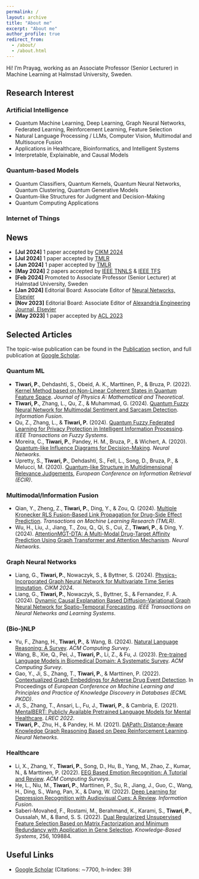 ```yaml
---
permalink: /
layout: archive
title: "About me"
excerpt: "About me"
author_profile: true
redirect_from: 
  - /about/
  - /about.html
---
```




Hi! I’m Prayag, working as an Associate Professor (Senior Lecturer) in Machine Learning at Halmstad University, Sweden.

## Research Interest

### Artificial Intelligence
- Quantum Machine Learning, Deep Learning, Graph Neural Networks, Federated Learning, Reinforcement Learning, Feature Selection
- Natural Language Processing / LLMs, Computer Vision, Multimodal and Multisource Fusion
- Applications in Healthcare, Bioinformatics, and Intelligent Systems
- Interpretable, Explainable, and Causal Models

### Quantum-based Models
- Quantum Classifiers, Quantum Kernels, Quantum Neural Networks, Quantum Clustering, Quantum Generative Models
- Quantum-like Structures for Judgment and Decision-Making
- Quantum Computing Applications

### Internet of Things

## News
- **[Jul 2024]** 1 paper accepted by [CIKM 2024](https://arxiv.org/abs/2405.10995)
- **[Jul 2024]** 1 paper accepted by [TMLR](https://openreview.net/forum?id=LNvbgBFPMt)
- **[Jun 2024]** 1 paper accepted by [TMLR](https://openreview.net/forum?id=LCPzaR9mML)
- **[May 2024]** 2 papers accepted by [IEEE TNNLS](https://ieeexplore.ieee.org/document/10589693) & [IEEE TFS](https://ieeexplore.ieee.org/document/10572363)
- **[Feb 2024]** Promoted to Associate Professor (Senior Lecturer) at Halmstad University, Sweden
- **[Jan 2024]** Editorial Board: Associate Editor of [Neural Networks, Elsevier](https://www.sciencedirect.com/journal/neural-networks/about/editorial-board)
- **[Nov 2023]** Editorial Board: Associate Editor of [Alexandria Engineering Journal, Elsevier](https://www.sciencedirect.com/journal/alexandria-engineering-journal/about/editorial-board)
- **[May 2023]** 1 paper accepted by [ACL 2023](https://aclanthology.org/2023.acl-long.419/)

## Selected Articles

The topic-wise publication can be found in the [Publication](https://prayagtiwari.github.io/publications/) section, and full publication at [Google Scholar](https://scholar.google.it/citations?hl=en&user=sDnmJ_YAAAAJ&view_op=list_works&sortby=pubdate).

### Quantum ML
- **Tiwari, P.**, Dehdashti, S., Obeid, A. K., Marttinen, P., & Bruza, P. (2022). [Kernel Method based on Non-Linear Coherent States in Quantum Feature Space](https://iopscience.iop.org/article/10.1088/1751-8121/ac818e). *Journal of Physics A: Mathematical and Theoretical*.
- **Tiwari, P.**, Zhang, L., Qu, Z., & Muhammad, G. (2024). [Quantum Fuzzy Neural Network for Multimodal Sentiment and Sarcasm Detection](https://www.sciencedirect.com/science/article/pii/S1566253523004013). *Information Fusion*.
- Qu, Z., Zhang, L., & **Tiwari, P.** (2024). [Quantum Fuzzy Federated Learning for Privacy Protection in Intelligent Information Processing](https://ieeexplore.ieee.org/document/10572363). *IEEE Transactions on Fuzzy Systems*. 
- Moreira, C., **Tiwari, P.**, Pandey, H. M., Bruza, P., & Wichert, A. (2020). [Quantum-like Influence Diagrams for Decision-Making](https://www.sciencedirect.com/science/article/pii/S0893608020302501). *Neural Networks*.
- Upretty, S., **Tiwari, P.**, Dehdashti, S., Fell, L., Song, D., Bruza, P., & Melucci, M. (2020). [Quantum-like Structure in Multidimensional Relevance Judgements](https://link.springer.com/chapter/10.1007/978-3-030-45439-5_48), *European Conference on Information Retrieval (ECIR)*.

### Multimodal/Information Fusion
- Qian, Y., Zheng, Z., **Tiwari, P.**, Ding, Y., & Zou, Q. (2024). [Multiple Kronecker RLS Fusion-Based Link Propagation for Drug-Side Effect Prediction](https://openreview.net/forum?id=LCPzaR9mML). *Transactions on Machine Learning Research (TMLR)*.
- Wu, H., Liu, J., Jiang, T., Zou, Q., Qi, S., Cui, Z., **Tiwari, P.**, & Ding, Y. (2024). [AttentionMGT-DTA: A Multi-Modal Drug-Target Affinity Prediction Using Graph Transformer and Attention Mechanism](https://www.sciencedirect.com/science/article/pii/S089360802300641X). *Neural Networks*. 

### Graph Neural Networks
- Liang, G., **Tiwari, P.**, Nowaczyk, S., & Byttner, S. (2024). [Physics-Incorporated Graph Neural Network for Multivariate Time Series Imputation](https://arxiv.org/abs/2405.10995). *CIKM 2024*.
- Liang, G., **Tiwari, P.**, Nowaczyk, S., Byttner, S., & Fernandez, F. A. (2024). [Dynamic Causal Explanation Based Diffusion-Variational Graph Neural Network for Spatio-Temporal Forecasting](https://ieeexplore.ieee.org/document/10589693). *IEEE Transactions on Neural Networks and Learning Systems*.

### (Bio-)NLP
- Yu, F., Zhang, H., **Tiwari, P.**, & Wang, B. (2024). [Natural Language Reasoning: A Survey](https://dl.acm.org/doi/abs/10.1145/3664194). *ACM Computing Survey*.  
- Wang, B., Xie, Q., Pei, J., **Tiwari, P.**, Li, Z., & Fu, J. (2023). [Pre-trained Language Models in Biomedical Domain: A Systematic Survey](https://dl.acm.org/doi/10.1145/3611651). *ACM Computing Survey*.  
- Gao, Y., Ji, S., Zhang, T., **Tiwari, P.**, & Marttinen, P. (2022). [Contextualized Graph Embeddings for Adverse Drug Event Detection](https://2022.ecmlpkdd.org/wp-content/uploads/2022/09/sub_626.pdf). In Proceedings of *European Conference on Machine Learning and Principles and Practice of Knowledge Discovery in Databases (ECML PKDD)*. 
- Ji, S., Zhang, T., Ansari, L., Fu, J., **Tiwari, P.**, & Cambria, E. (2021). [MentalBERT: Publicly Available Pretrained Language Models for Mental Healthcare](https://aclanthology.org/2022.lrec-1.778/). *LREC 2022*.
- **Tiwari, P.**, Zhu, H., & Pandey, H. M. (2021). [DAPath: Distance-Aware Knowledge Graph Reasoning Based on Deep Reinforcement Learning](https://www.sciencedirect.com/science/article/pii/S089360802030410X). *Neural Networks*.

### Healthcare
- Li, X., Zhang, Y., **Tiwari, P.**, Song, D., Hu, B., Yang, M., Zhao, Z., Kumar, N., & Marttinen, P. (2022). [EEG Based Emotion Recognition: A Tutorial and Review](https://dl.acm.org/doi/full/10.1145/3524499). *ACM Computing Surveys*.  
- He, L., Niu, M., **Tiwari, P.**, Marttinen, P., Su, R., Jiang, J., Guo, C., Wang, H., Ding, S., Wang, Pan, X., & Dang, W. (2022). [Deep Learning for Depression Recognition with Audiovisual Cues: A Review](https://www.sciencedirect.com/science/article/pii/S1566253521002207). *Information Fusion*.
- Saberi-Movahed, F., Rostami, M., Berahmand, K., Karami, S., **Tiwari, P.**, Oussalah, M., & Band, S. S. (2022). [Dual Regularized Unsupervised Feature Selection Based on Matrix Factorization and Minimum Redundancy with Application in Gene Selection](https://www.sciencedirect.com/science/article/pii/S0950705122009777). *Knowledge-Based Systems*, 256, 109884.

## Useful Links

- [Google Scholar](https://scholar.google.it/citations?hl=en&user=sDnmJ_YAAAAJ&view_op=list_works&sortby=pubdate) (Citations: ∼7700, h-index: 39)
